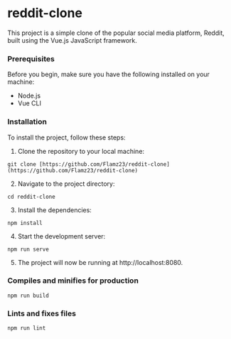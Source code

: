 # reddit-clone

This project is a simple clone of the popular social media platform, Reddit, built using the Vue.js JavaScript framework.

### Prerequisites

Before you begin, make sure you have the following installed on your machine:

- Node.js
- Vue CLI

### Installation

To install the project, follow these steps:

1. Clone the repository to your local machine:

```
git clone [https://github.com/Flamz23/reddit-clone](https://github.com/Flamz23/reddit-clone)
```

2. Navigate to the project directory:

```
cd reddit-clone
```

3. Install the dependencies:

```
npm install
```

4. Start the development server:

```
npm run serve
```

5. The project will now be running at http://localhost:8080.

### Compiles and minifies for production

```
npm run build
```

### Lints and fixes files

```
npm run lint
```
